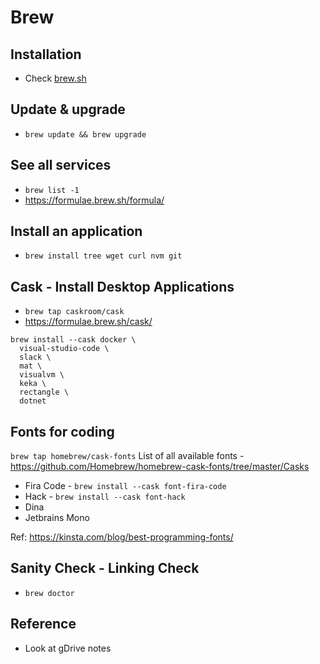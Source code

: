 # Brew

## Installation
* Check [brew.sh](brew.sh)

## Update & upgrade
* `brew update && brew upgrade`

## See all services
* `brew list -1`
* https://formulae.brew.sh/formula/

## Install an application
* `brew install tree wget curl nvm git`

## Cask - Install Desktop Applications
* `brew tap caskroom/cask`
* https://formulae.brew.sh/cask/

```shell
brew install --cask docker \
  visual-studio-code \
  slack \
  mat \
  visualvm \
  keka \
  rectangle \
  dotnet
```
## Fonts for coding

`brew tap homebrew/cask-fonts`
List of all available fonts - https://github.com/Homebrew/homebrew-cask-fonts/tree/master/Casks

* Fira Code - `brew install --cask font-fira-code`
* Hack - `brew install --cask font-hack`
* Dina
* Jetbrains Mono

Ref: https://kinsta.com/blog/best-programming-fonts/

## Sanity Check - Linking Check
* `brew doctor`

## Reference
* Look at gDrive notes
